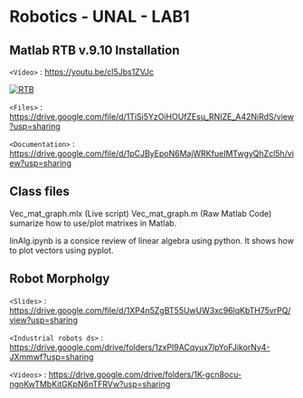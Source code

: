 # Robotics - UNAL - LAB1
## Matlab RTB v.9.10 Installation 

`<Vídeo>` : <https://youtu.be/cl5Jbs1ZVJc>

[![RTB](https://img.youtube.com/vi/cl5Jbs1ZVJc/maxresdefault.jpg)](https://youtu.be/cl5Jbs1ZVJc)


`<Files>` : <https://drive.google.com/file/d/1TiSi5YzOiHOUfZEsu_RNIZE_A42NiRdS/view?usp=sharing>

`<Documentation>` : <https://drive.google.com/file/d/1pCJByEpoN6MajWRKfueIMTwgyQhZcl5h/view?usp=sharing>

## Class files

Vec_mat_graph.mlx (Live script)
Vec_mat_graph.m (Raw Matlab Code)
sumarize how to use/plot matrixes in Matlab.

linAlg.ipynb is a consice review of linear algebra using python. It shows how to plot vectors using pyplot.

## Robot Morpholgy

`<Slides>` : <https://drive.google.com/file/d/1XP4n5ZgBT55UwUW3xc96lqKbTH75vrPQ/view?usp=sharing>

`<Industrial robots ds>` : <https://drive.google.com/drive/folders/1zxPI9ACqyux7lpYoFJikorNy4-JXmmwf?usp=sharing>

`<Videos>` : <https://drive.google.com/drive/folders/1K-gcn8ocu-ngnKwTMbKitGKpN6nTFRVw?usp=sharing>

